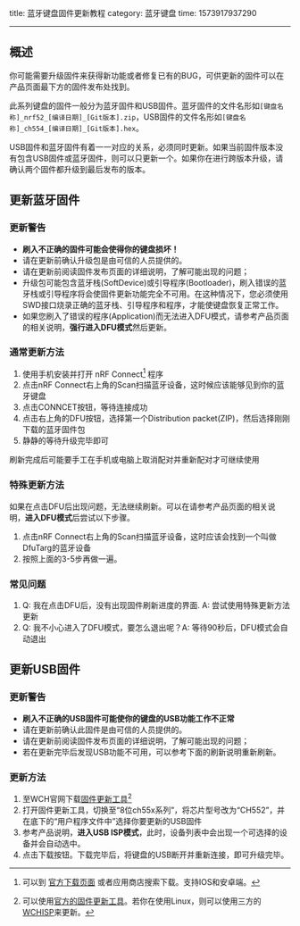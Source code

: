 title: 蓝牙键盘固件更新教程
category: 蓝牙键盘
time: 1573917937290

---

## 概述

你可能需要升级固件来获得新功能或者修复已有的BUG，可供更新的固件可以在产品页面最下方的固件发布处找到。

此系列键盘的固件一般分为蓝牙固件和USB固件。蓝牙固件的文件名形如`[键盘名称]_nrf52_[编译日期]_[Git版本].zip`，USB固件的文件名形如`[键盘名称]_ch554_[编译日期]_[Git版本].hex`。

USB固件和蓝牙固件有着一一对应的关系，必须同时更新。如果当前固件版本没有包含USB固件或蓝牙固件，则可以只更新一个。如果你在进行跨版本升级，请确认两个固件都升级到最后发布的版本。

## 更新蓝牙固件

### 更新警告

- **刷入不正确的固件可能会使得你的键盘损坏！**
- 请在更新前确认升级包是由可信的人员提供的。
- 请在更新前阅读固件发布页面的详细说明，了解可能出现的问题；
- 升级包可能包含蓝牙栈(SoftDevice)或引导程序(Bootloader)，刷入错误的蓝牙栈或引导程序将会使固件更新功能完全不可用。在这种情况下，您必须使用SWD接口烧录正确的蓝牙栈、引导程序和程序，才能使键盘恢复正常工作。
- 如果您刷入了错误的程序(Application)而无法进入DFU模式，请参考产品页面的相关说明，**强行进入DFU模式**然后更新。

### 通常更新方法

1. 使用手机安装并打开 nRF Connect[^1] 程序
2. 点击nRF Connect右上角的Scan扫描蓝牙设备，这时候应该能够见到你的蓝牙键盘
3. 点击CONNCET按钮，等待连接成功
4. 点击右上角的DFU按钮，选择第一个Distribution packet(ZIP)，然后选择刚刚下载的蓝牙固件包
5. 静静的等待升级完毕即可

刷新完成后可能要手工在手机或电脑上取消配对并重新配对才可继续使用

### 特殊更新方法

如果在点击DFU后出现问题，无法继续刷新。可以在请参考产品页面的相关说明，**进入DFU模式**后尝试以下步骤。

1. 点击nRF Connect右上角的Scan扫描蓝牙设备，这时应该会找到一个叫做DfuTarg的蓝牙设备
2. 按照上面的3-5步再做一遍。

### 常见问题

1. Q: 我在点击DFU后，没有出现固件刷新进度的界面. A: 尝试使用特殊更新方法更新
2. Q: 我不小心进入了DFU模式，要怎么退出呢？A: 等待90秒后，DFU模式会自动退出

## 更新USB固件

### 更新警告

- **刷入不正确的USB固件可能使你的键盘的USB功能工作不正常**
- 请在更新前确认此固件是由可信的人员提供的。
- 请在更新前阅读固件发布页面的详细说明，了解可能出现的问题；
- 若在更新完毕后发现USB功能不可用，可以参考下面的刷新说明重新刷新。

### 更新方法

1. 至WCH官网下载[固件更新工具](http://www.wch.cn/downloads/WCHISPTool_Setup_exe.html)[^2]
2. 打开固件更新工具，切换至“8位ch55x系列”，将芯片型号改为“CH552”，并在底下的“用户程序文件中”选择你要更新的USB固件
3. 参考产品说明，**进入USB ISP模式**，此时，设备列表中会出现一个可选择的设备并会自动选中。
4. 点击下载按钮。下载完毕后，将键盘的USB断开并重新连接，即可升级完毕。


[^1]: 可以到 [官方下载页面](http://www.nordicsemi.com/eng/Products/Nordic-mobile-Apps/nRF-Connect-for-mobile-previously-called-nRF-Master-Control-Panel) 或者应用商店搜索下载。支持IOS和安卓端。
[^2]: 可以使用[官方的固件更新工具](http://www.wch.cn/downloads/WCHISPTool_Setup_exe.html)。若你在使用Linux，则可以使用三方的[WCHISP](https://github.com/rgwan/librech551)来更新。
